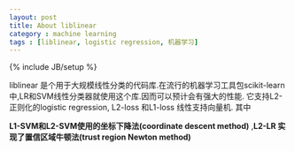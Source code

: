 ```yaml
---
layout: post
title: About liblinear
category : machine learning
tags : [liblinear, logistic regression, 机器学习]
---
```

{% include JB/setup %}

liblinear 是个用于大规模线性分类的代码库.在流行的机器学习工具包scikit-learn中,LR和SVM线性分类器就使用这个库.因而可以预计会有强大的性能.
它支持L2-正则化的logistic regression, L2-loss 和L1-loss 线性支持向量机.
其中

**L1-SVM和L2-SVM使用的坐标下降法(coordinate descent method)**
,**L2-LR 实现了置信区域牛顿法(trust region Newton method)**

